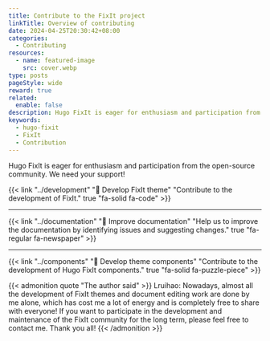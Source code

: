 ```yaml
---
title: Contribute to the FixIt project
linkTitle: Overview of contributing
date: 2024-04-25T20:30:42+08:00
categories:
  - Contributing
resources:
  - name: featured-image
    src: cover.webp
type: posts
pageStyle: wide
reward: true
related:
  enable: false
description: Hugo FixIt is eager for enthusiasm and participation from the open-source community. We need your support!
keywords: 
  - hugo-fixit
  - FixIt
  - Contribution
---
```


Hugo FixIt is eager for enthusiasm and participation from the open-source community. We need your support!

<!--more-->

{{< link "../development" "🔧 Develop FixIt theme" "Contribute to the development of FixIt." true "fa-solid fa-code" >}}

---

{{< link "../documentation" "📝 Improve documentation" "Help us to improve the documentation by identifying issues and suggesting changes." true "fa-regular fa-newspaper" >}}

---

{{< link "../components" "🧩 Develop theme components" "Contribute to the development of Hugo FixIt components." true "fa-solid fa-puzzle-piece" >}}

{{< admonition quote "The author said" >}}
Lruihao: Nowadays, almost all the development of FixIt themes and document editing work are done by me alone, which has cost me a lot of energy and is completely free to share with everyone! If you want to participate in the development and maintenance of the FixIt community for the long term, please feel free to contact me. Thank you all!
{{< /admonition >}}
